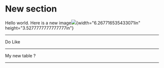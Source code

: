 # New section

Hello world. Here is a new
image![](../media/image4.png){width="6.267716535433071in"
height="3.5277777777777777in"}

  -----------------------------------------------------------------------
  Do                                  Like
  ----------------------------------- -----------------------------------
  My                                  new table ?

  -----------------------------------------------------------------------
